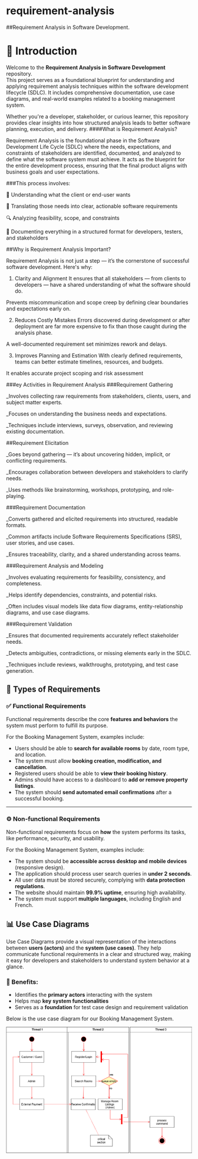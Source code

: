 # requirement-analysis
##Requirement Analysis in Software Development.
# 📘 Introduction

Welcome to the **Requirement Analysis in Software Development** repository.  
This project serves as a foundational blueprint for understanding and applying requirement analysis techniques within the software development lifecycle (SDLC). It includes comprehensive documentation, use case diagrams, and real-world examples related to a booking management system.

Whether you're a developer, stakeholder, or curious learner, this repository provides clear insights into how structured analysis leads to better software planning, execution, and delivery.
####What is Requirement Analysis?

Requirement Analysis is the foundational phase in the Software Development Life Cycle (SDLC) where the needs, expectations, and constraints of stakeholders are identified, documented, and analyzed to define what the software system must achieve. It acts as the blueprint for the entire development process, ensuring that the final product aligns with business goals and user expectations.

###This process involves:

🧠 Understanding what the client or end-user wants

📝 Translating those needs into clear, actionable software requirements

🔍 Analyzing feasibility, scope, and constraints

📄 Documenting everything in a structured format for developers, testers, and stakeholders

##Why is Requirement Analysis Important?

Requirement Analysis is not just a step — it’s the cornerstone of successful software development. Here's why:

1. Clarity and Alignment
It ensures that all stakeholders — from clients to developers — have a shared understanding of what the software should do.

Prevents miscommunication and scope creep by defining clear boundaries and expectations early on.

2. Reduces Costly Mistakes
Errors discovered during development or after deployment are far more expensive to fix than those caught during the analysis phase.

A well-documented requirement set minimizes rework and delays.

3. Improves Planning and Estimation
With clearly defined requirements, teams can better estimate timelines, resources, and budgets.

It enables accurate project scoping and risk assessment



###ey Activities in Requirement Analysis
###Requirement Gathering

_Involves collecting raw requirements from stakeholders, clients, users, and subject matter experts.

_Focuses on understanding the business needs and expectations.

_Techniques include interviews, surveys, observation, and reviewing existing documentation.

##Requirement Elicitation

_Goes beyond gathering — it’s about uncovering hidden, implicit, or conflicting requirements.

_Encourages collaboration between developers and stakeholders to clarify needs.

_Uses methods like brainstorming, workshops, prototyping, and role-playing.

###Requirement Documentation

_Converts gathered and elicited requirements into structured, readable formats.

_Common artifacts include Software Requirements Specifications (SRS), user stories, and use cases.

_Ensures traceability, clarity, and a shared understanding across teams.

###Requirement Analysis and Modeling

_Involves evaluating requirements for feasibility, consistency, and completeness.

_Helps identify dependencies, constraints, and potential risks.

_Often includes visual models like data flow diagrams, entity-relationship diagrams, and use case diagrams.

###Requirement Validation

_Ensures that documented requirements accurately reflect stakeholder needs.

_Detects ambiguities, contradictions, or missing elements early in the SDLC.

_Techniques include reviews, walkthroughs, prototyping, and test case generation.

## 🧩 Types of Requirements

### ✅ Functional Requirements

Functional requirements describe the core **features and behaviors** the system must perform to fulfill its purpose.

For the Booking Management System, examples include:
- Users should be able to **search for available rooms** by date, room type, and location.
- The system must allow **booking creation, modification, and cancellation**.
- Registered users should be able to **view their booking history**.
- Admins should have access to a dashboard to **add or remove property listings**.
- The system should **send automated email confirmations** after a successful booking.

---

### ⚙️ Non-functional Requirements

Non-functional requirements focus on **how** the system performs its tasks, like performance, security, and usability.

For the Booking Management System, examples include:
- The system should be **accessible across desktop and mobile devices** (responsive design).
- The application should process user search queries in **under 2 seconds**.
- All user data must be stored securely, complying with **data protection regulations**.
- The website should maintain **99.9% uptime**, ensuring high availability.
- The system must support **multiple languages**, including English and French.

## 📊 Use Case Diagrams

Use Case Diagrams provide a visual representation of the interactions between **users (actors)** and the **system (use cases)**. They help communicate functional requirements in a clear and structured way, making it easy for developers and stakeholders to understand system behavior at a glance.

### 🎯 Benefits:
- Identifies the **primary actors** interacting with the system
- Helps map **key system functionalities**
- Serves as a **foundation** for test case design and requirement validation

Below is the use case diagram for our Booking Management System.

![Use Case Diagram](alx-booking-uc.png)

